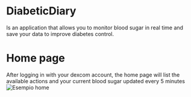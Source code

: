 # DiabeticDiary

Is an application that allows you to monitor blood sugar in real time and save your data to improve diabetes control.

# Home page

After logging in with your dexcom account, the home page will list the available actions and your current blood sugar updated every 5 minutes
![Esempio home](https://github.com/gianfra097/DiabeticDiary/assets/82977399/e22ac826-b4ab-4973-bde6-b46f121791ba)
